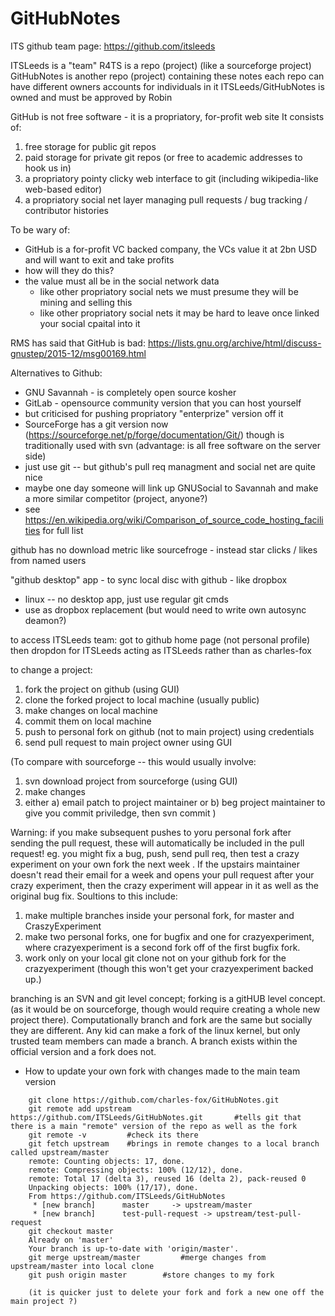 # GitHubNotes


ITS github team page:
https://github.com/itsleeds

ITSLeeds is a "team"
	R4TS is a repo (project) (like a sourceforge project)
	GitHubNotes is another repo (project) containing these notes
	each repo can have different owners
	accounts for individuals in it
	ITSLeeds/GitHubNotes is owned and must be approved by Robin

GitHub is not free software - it is a propriatory, for-profit web site
It consists of:
  1. free storage for public git repos
  2. paid storage for private git repos (or free to academic addresses to hook us in)
  3. a propriatory pointy clicky web interface to git (including wikipedia-like web-based editor)
  4. a propriatory social net layer managing pull requests / bug tracking / contributor histories

To be wary of:
  - GitHub is a for-profit VC backed company, the VCs value it at 2bn USD and will want to exit and take profits
  - how will they do this?
  - the value must all be in the social network data 
    - like other propriatory social nets we must presume they will be mining and selling this
    - like other propriatory social nets it may be hard to leave once linked your social cpaital into it

RMS has said that GitHub is bad:   https://lists.gnu.org/archive/html/discuss-gnustep/2015-12/msg00169.html

Alternatives to Github:
  - GNU Savannah - is completely open source kosher
  - GitLab - opensource community version that you can host yourself
  - but criticised for pushing propriatory "enterprize" version off it
  - SourceForge has a git version now (https://sourceforge.net/p/forge/documentation/Git/) though is traditionally used with svn (advantage: is all free software on the server side)
  - just use git -- but github's pull req managment and social net are quite nice
  - maybe one day someone will link up GNUSocial to Savannah and make a more similar competitor (project, anyone?)
  - see https://en.wikipedia.org/wiki/Comparison_of_source_code_hosting_facilities   for full list

github has no download metric like sourcefroge - instead star clicks / likes from named users

"github desktop" app - to sync local disc with github - like dropbox
  - linux -- no desktop app, just use regular git cmds
  - use as dropbox replacement (but would need to write own autosync deamon?)

to access ITSLeeds team:
got to github home page (not personal profile) then dropdon for ITSLeeds
	acting as ITSLeeds rather than as charles-fox 

to change a project:
  1. fork the project on github (using GUI)
  2. clone the forked project to local machine (usually public)
  3. make changes on local machine
  4. commit them on local machine
  5. push to personal fork on github (not to main project) using credentials
  6. send pull request to main project owner using GUI

(To compare with sourceforge -- this would usually involve:
  1. svn download project from sourceforge (using GUI)
  2. make changes
  3. either 
    a) email patch to project maintainer or
    b) beg project maintainer to give you commit priviledge, then svn commit 
)


Warning: if you make subsequent pushes to yoru personal fork after sending the pull request, these will automatically be included in the pull request!  eg. you might fix a bug, push, send pull req, then test a crazy experiment on your own fork the next week . If the upstairs maintainer doesn't read their email for a week and opens your pull request after your crazy experiment, then the crazy experiment will appear in it as well as the original bug fix.   Soultions to this include:
   1. make multiple branches inside your personal fork, for master and CraszyExperiment
   2. make two personal forks, one for bugfix and one for crazyexperiment, where crazyexperiment is a second fork off of the first bugfix fork.
   3. work only on your local git clone not on your github fork for the crazyexperiment (though this won't get your crazyexperiment backed up.)

branching is an SVN and git level concept; forking is a gitHUB level concept. (as it would be on sourceforge, though would require creating a whole new project there). Computationally branch and fork are the same but socially they are different. Any kid can make a fork of the linux kernel, but only trusted team members can made a branch. A branch exists within the official version and a fork does not.




* How to update your own fork with changes made to the main team version

```
	git clone https://github.com/charles-fox/GitHubNotes.git
	git remote add upstream https://github.com/ITSLeeds/GitHubNotes.git       #tells git that there is a main "remote" version of the repo as well as the fork
	git remote -v         #check its there
	git fetch upstream    #brings in remote changes to a local branch called upstream/master
	remote: Counting objects: 17, done.
	remote: Compressing objects: 100% (12/12), done.
	remote: Total 17 (delta 3), reused 16 (delta 2), pack-reused 0
	Unpacking objects: 100% (17/17), done.
	From https://github.com/ITSLeeds/GitHubNotes
	 * [new branch]      master     -> upstream/master
	 * [new branch]      test-pull-request -> upstream/test-pull-request
	git checkout master
	Already on 'master'
	Your branch is up-to-date with 'origin/master'.
	git merge upstream/master         #merge changes from upstream/master into local clone
	git push origin master		  #store changes to my fork

	(it is quicker just to delete your fork and fork a new one off the main project ?)
```
